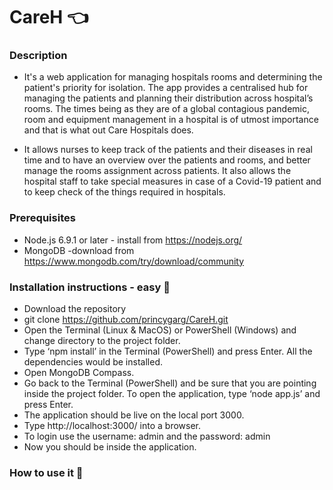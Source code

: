 # CareH 👈

### Description

-  It's a web application for managing hospitals rooms and determining the patient's priority for isolation. The app provides a centralised hub for managing the patients and planning their distribution across hospital’s rooms. The times being as they are of a global contagious pandemic, room and equipment management in a hospital is of utmost importance and that is what out Care Hospitals does.

-  It allows nurses to keep track of the patients and their diseases in real time and to have an overview over the patients and rooms, and better manage the rooms assignment across patients. It also allows the hospital staff to take special measures in case of a Covid-19 patient and to keep check of the things required in hospitals.


### Prerequisites

- Node.js 6.9.1 or later - install from https://nodejs.org/
- MongoDB -download from https://www.mongodb.com/try/download/community

### Installation instructions - easy 🔌

- Download the repository
- git clone https://github.com/princygarg/CareH.git
- Open the Terminal (Linux & MacOS) or PowerShell (Windows) and change directory to the project folder.
- Type ‘npm install’ in the Terminal (PowerShell) and press Enter. All the dependencies would be installed.
- Open MongoDB Compass.
- Go back to the Terminal (PowerShell) and be sure that you are pointing inside the project folder. To open the application, type ‘node app.js’ and press Enter.
- The application should be live on the local port 3000.
- Type http://localhost:3000/ into a browser.
- To login use the username: admin and the password: admin
- Now you should be inside the application.

### How to use it 📖
